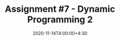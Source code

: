 ---
type: assignment
date: 2020-11-14T4:00:00+4:30
title: 'Assignment #7 - Dynamic Programming 2'
pdf: /static_files/assignments/assignment7.pdf
attachment: /static_files/assignments/A7.zip
#solutions: /static_files/assignments
due: 2020-11-21T23:59:00+3:30
---